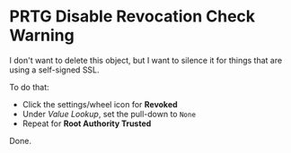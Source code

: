 # PRTG Disable Revocation Check Warning

I don't want to delete this object, but I want to silence it for things that are using a self-signed SSL.

To do that:

- Click the settings/wheel icon for **Revoked**
- Under _Value Lookup_, set the pull-down to `None`
- Repeat for **Root Authority Trusted**

Done.
